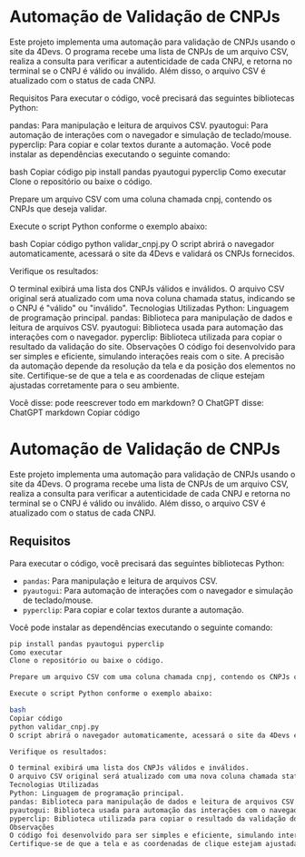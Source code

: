 # Automação de Validação de CNPJs
Este projeto implementa uma automação para validação de CNPJs usando o site da 4Devs. O programa recebe uma lista de CNPJs de um arquivo CSV, realiza a consulta para verificar a autenticidade de cada CNPJ, e retorna no terminal se o CNPJ é válido ou inválido. Além disso, o arquivo CSV é atualizado com o status de cada CNPJ.

Requisitos
Para executar o código, você precisará das seguintes bibliotecas Python:

pandas: Para manipulação e leitura de arquivos CSV.
pyautogui: Para automação de interações com o navegador e simulação de teclado/mouse.
pyperclip: Para copiar e colar textos durante a automação.
Você pode instalar as dependências executando o seguinte comando:

bash
Copiar código
pip install pandas pyautogui pyperclip
Como executar
Clone o repositório ou baixe o código.

Prepare um arquivo CSV com uma coluna chamada cnpj, contendo os CNPJs que deseja validar.

Execute o script Python conforme o exemplo abaixo:

bash
Copiar código
python validar_cnpj.py
O script abrirá o navegador automaticamente, acessará o site da 4Devs e validará os CNPJs fornecidos.

Verifique os resultados:

O terminal exibirá uma lista dos CNPJs válidos e inválidos.
O arquivo CSV original será atualizado com uma nova coluna chamada status, indicando se o CNPJ é "válido" ou "inválido".
Tecnologias Utilizadas
Python: Linguagem de programação principal.
pandas: Biblioteca para manipulação de dados e leitura de arquivos CSV.
pyautogui: Biblioteca usada para automação das interações com o navegador.
pyperclip: Biblioteca utilizada para copiar o resultado da validação do site.
Observações
O código foi desenvolvido para ser simples e eficiente, simulando interações reais com o site. A precisão da automação depende da resolução da tela e da posição dos elementos no site.
Certifique-se de que a tela e as coordenadas de clique estejam ajustadas corretamente para o seu ambiente.





Você disse:
pode reescrever todo em markdown? 
O ChatGPT disse:
ChatGPT
markdown
Copiar código
# Automação de Validação de CNPJs

Este projeto implementa uma automação para validação de CNPJs usando o site da 4Devs. O programa recebe uma lista de CNPJs de um arquivo CSV, realiza a consulta para verificar a autenticidade de cada CNPJ e retorna no terminal se o CNPJ é válido ou inválido. Além disso, o arquivo CSV é atualizado com o status de cada CNPJ.

## Requisitos

Para executar o código, você precisará das seguintes bibliotecas Python:

- `pandas`: Para manipulação e leitura de arquivos CSV.
- `pyautogui`: Para automação de interações com o navegador e simulação de teclado/mouse.
- `pyperclip`: Para copiar e colar textos durante a automação.

Você pode instalar as dependências executando o seguinte comando:

```bash
pip install pandas pyautogui pyperclip
Como executar
Clone o repositório ou baixe o código.

Prepare um arquivo CSV com uma coluna chamada cnpj, contendo os CNPJs que deseja validar.

Execute o script Python conforme o exemplo abaixo:

bash
Copiar código
python validar_cnpj.py
O script abrirá o navegador automaticamente, acessará o site da 4Devs e validará os CNPJs fornecidos.

Verifique os resultados:

O terminal exibirá uma lista dos CNPJs válidos e inválidos.
O arquivo CSV original será atualizado com uma nova coluna chamada status, indicando se o CNPJ é "válido" ou "inválido".
Tecnologias Utilizadas
Python: Linguagem de programação principal.
pandas: Biblioteca para manipulação de dados e leitura de arquivos CSV.
pyautogui: Biblioteca usada para automação das interações com o navegador.
pyperclip: Biblioteca utilizada para copiar o resultado da validação do site.
Observações
O código foi desenvolvido para ser simples e eficiente, simulando interações reais com o site. A precisão da automação depende da resolução da tela e da posição dos elementos no site.
Certifique-se de que a tela e as coordenadas de clique estejam ajustadas corretamente para o seu ambiente.
